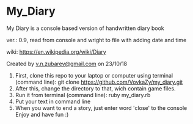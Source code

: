 # My_Diary

My Diary is a console based version of handwritten diary book

ver.: 0.9, read from console and wright to file with adding date and time

wiki: https://en.wikipedia.org/wiki/Diary

Created by v.n.zubarev@gmail.com on 23/10/18

1) First, clone this repo to your laptop or computer using terminal (command line): git clone https://github.com/VovkaZy/my_diary.git
2) After this, change the directory to that, wich contain game files.
3) Run it from terminal (command line): ruby my_diary.rb
4) Put your text in command line
5) When you want to end a story, just enter word 'close' to the console
Enjoy and have fun :)
